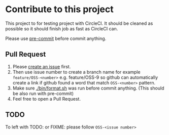 # Contribute to this project

This project to for testing project with CircleCI.
It should be cleaned as possible so it should finish job as fast as CircleCI can.

Please use [pre-commit](https://pre-commit.com/) before commit anything.

## Pull Request

1. Please [create an issue](https://github.com/teamkaidee/iOS-CircleCI-sample/issues/new) first.
1. Then use issue number to create a branch name for example `feature/OSS-<number>` e.g. feature/OSS-9 so github can automatically create a link if github found a word that match `OSS-<number>` pattern.
1. Make sure [./bin/format.sh](bin/format.sh) was run before commit anything. (This should be also run with pre-commit)
1. Feel free to open a Pull Request.

## TODO

To left with TODO: or FIXME: please follow `OSS-<issue number>`

